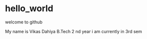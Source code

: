 # hello_world
welcome to github

 My name is Vikas Dahiya 
 B.Tech 2 nd year
 i am currently in 3rd sem 
 